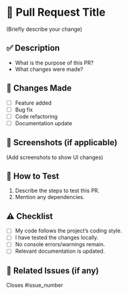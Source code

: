 # 📝 Pull Request Title  
(Briefly describe your change)  

## ✅ Description  
- What is the purpose of this PR?  
- What changes were made?  

## 🔨 Changes Made  
- [ ] Feature added  
- [ ] Bug fix  
- [ ] Code refactoring  
- [ ] Documentation update  

## 📸 Screenshots (if applicable)  
(Add screenshots to show UI changes)  

## 🚀 How to Test  
1. Describe the steps to test this PR.  
2. Mention any dependencies.  

## ⚠️ Checklist  
- [ ] My code follows the project’s coding style.  
- [ ] I have tested the changes locally.  
- [ ] No console errors/warnings remain.  
- [ ] Relevant documentation is updated.  

## 🔗 Related Issues (if any)  
Closes #issue_number  
